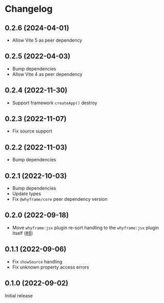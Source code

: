 # Changelog

## 0.2.6 (2024-04-01)

- Allow Vite 5 as peer dependency

## 0.2.5 (2022-04-03)

- Bump dependencies
- Allow Vite 4 as peer dependency

## 0.2.4 (2022-11-30)

- Support framework `createApp()` destroy

## 0.2.3 (2022-11-07)

- Fix source support

## 0.2.2 (2022-11-03)

- Bump dependencies

## 0.2.1 (2022-10-03)

- Bump dependencies
- Update types
- Fix `@whyframe/core` peer dependency version

## 0.2.0 (2022-09-18)

- Move `whyframe:jsx` plugin re-sort handling to the `whyframe:jsx` plugin itself ([#8](https://github.com/bluwy/whyframe/issues/8))

## 0.1.1 (2022-09-06)

- Fix `showSource` handling
- Fix unknown property access errors

## 0.1.0 (2022-09-02)

Initial release
